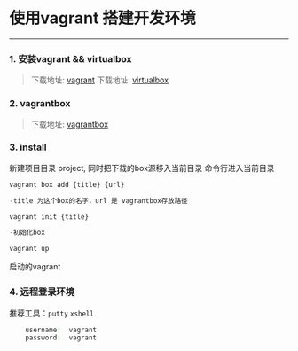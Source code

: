 # 使用vagrant 搭建开发环境
------

### 1. 安装vagrant && virtualbox

>下载地址: [vagrant][1]
>下载地址: [virtualbox][2]


### 2. vagrantbox 

>下载地址: [vagrantbox][3] 

### 3. install

新建项目目录 project, 同时把下载的box源移入当前目录
命令行进入当前目录


```php
vagrant box add {title} {url}

-title 为这个box的名字，url 是 vagrantbox存放路径

vagrant init {title}

-初始化box

vagrant up
```
启动的vagrant

### 4. 远程登录环境

推荐工具：`putty`  `xshell`

```php
    username:  vagrant
    password:  vagrant
```



[1]: https://www.vagrantup.com
[2]: https://www.virtualbox.org/
[3]: http://www.vagrantbox.es
